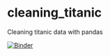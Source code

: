 # cleaning_titanic
Cleaning titanic data with pandas



[![Binder](https://mybinder.org/badge_logo.svg)](https://mybinder.org/v2/gh/kcisowska/cleaning_titanic/main?filepath=CleaningData.ipynb)
